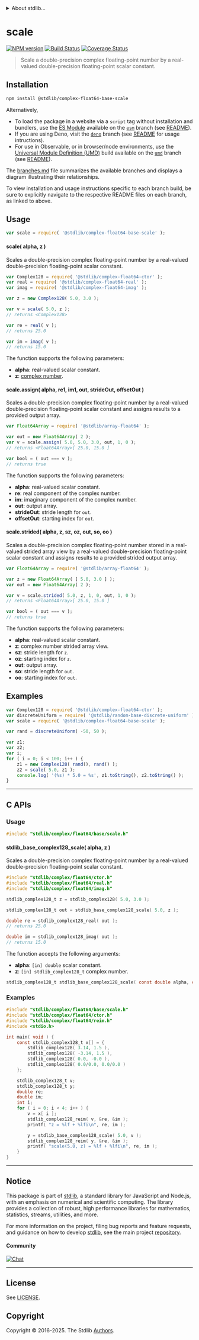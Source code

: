 <!--

@license Apache-2.0

Copyright (c) 2025 The Stdlib Authors.

Licensed under the Apache License, Version 2.0 (the "License");
you may not use this file except in compliance with the License.
You may obtain a copy of the License at

   http://www.apache.org/licenses/LICENSE-2.0

Unless required by applicable law or agreed to in writing, software
distributed under the License is distributed on an "AS IS" BASIS,
WITHOUT WARRANTIES OR CONDITIONS OF ANY KIND, either express or implied.
See the License for the specific language governing permissions and
limitations under the License.

-->


<details>
  <summary>
    About stdlib...
  </summary>
  <p>We believe in a future in which the web is a preferred environment for numerical computation. To help realize this future, we've built stdlib. stdlib is a standard library, with an emphasis on numerical and scientific computation, written in JavaScript (and C) for execution in browsers and in Node.js.</p>
  <p>The library is fully decomposable, being architected in such a way that you can swap out and mix and match APIs and functionality to cater to your exact preferences and use cases.</p>
  <p>When you use stdlib, you can be absolutely certain that you are using the most thorough, rigorous, well-written, studied, documented, tested, measured, and high-quality code out there.</p>
  <p>To join us in bringing numerical computing to the web, get started by checking us out on <a href="https://github.com/stdlib-js/stdlib">GitHub</a>, and please consider <a href="https://opencollective.com/stdlib">financially supporting stdlib</a>. We greatly appreciate your continued support!</p>
</details>

# scale

[![NPM version][npm-image]][npm-url] [![Build Status][test-image]][test-url] [![Coverage Status][coverage-image]][coverage-url] <!-- [![dependencies][dependencies-image]][dependencies-url] -->

> Scale a double-precision complex floating-point number by a real-valued double-precision floating-point scalar constant.

<section class="intro">

</section>

<!-- /.intro -->

<section class="installation">

## Installation

```bash
npm install @stdlib/complex-float64-base-scale
```

Alternatively,

-   To load the package in a website via a `script` tag without installation and bundlers, use the [ES Module][es-module] available on the [`esm`][esm-url] branch (see [README][esm-readme]).
-   If you are using Deno, visit the [`deno`][deno-url] branch (see [README][deno-readme] for usage intructions).
-   For use in Observable, or in browser/node environments, use the [Universal Module Definition (UMD)][umd] build available on the [`umd`][umd-url] branch (see [README][umd-readme]).

The [branches.md][branches-url] file summarizes the available branches and displays a diagram illustrating their relationships.

To view installation and usage instructions specific to each branch build, be sure to explicitly navigate to the respective README files on each branch, as linked to above.

</section>

<section class="usage">

## Usage

```javascript
var scale = require( '@stdlib/complex-float64-base-scale' );
```

#### scale( alpha, z )

Scales a double-precision complex floating-point number by a real-valued double-precision floating-point scalar constant.

```javascript
var Complex128 = require( '@stdlib/complex-float64-ctor' );
var real = require( '@stdlib/complex-float64-real' );
var imag = require( '@stdlib/complex-float64-imag' );

var z = new Complex128( 5.0, 3.0 );

var v = scale( 5.0, z );
// returns <Complex128>

var re = real( v );
// returns 25.0

var im = imag( v );
// returns 15.0
```

The function supports the following parameters:

-   **alpha**: real-valued scalar constant.
-   **z**: [complex number][@stdlib/complex/float64/ctor].

#### scale.assign( alpha, re1, im1, out, strideOut, offsetOut )

Scales a double-precision complex floating-point number by a real-valued double-precision floating-point scalar constant and assigns results to a provided output array.

```javascript
var Float64Array = require( '@stdlib/array-float64' );

var out = new Float64Array( 2 );
var v = scale.assign( 5.0, 5.0, 3.0, out, 1, 0 );
// returns <Float64Array>[ 25.0, 15.0 ]

var bool = ( out === v );
// returns true
```

The function supports the following parameters:

-   **alpha**: real-valued scalar constant.
-   **re**: real component of the complex number.
-   **im**: imaginary component of the complex number.
-   **out**: output array.
-   **strideOut**: stride length for `out`.
-   **offsetOut**: starting index for `out`.

#### scale.strided( alpha, z, sz, oz, out, so, oo )

Scales a double-precision complex floating-point number stored in a real-valued strided array view by a real-valued double-precision floating-point scalar constant and assigns results to a provided strided output array.

```javascript
var Float64Array = require( '@stdlib/array-float64' );

var z = new Float64Array( [ 5.0, 3.0 ] );
var out = new Float64Array( 2 );

var v = scale.strided( 5.0, z, 1, 0, out, 1, 0 );
// returns <Float64Array>[ 25.0, 15.0 ]

var bool = ( out === v );
// returns true
```

The function supports the following parameters:

-   **alpha**: real-valued scalar constant.
-   **z**: complex number strided array view.
-   **sz**: stride length for `z`.
-   **oz**: starting index for `z`.
-   **out**: output array.
-   **so**: stride length for `out`.
-   **oo**: starting index for `out`.

</section>

<!-- /.usage -->

<section class="examples">

## Examples

<!-- eslint no-undef: "error" -->

```javascript
var Complex128 = require( '@stdlib/complex-float64-ctor' );
var discreteUniform = require( '@stdlib/random-base-discrete-uniform' ).factory;
var scale = require( '@stdlib/complex-float64-base-scale' );

var rand = discreteUniform( -50, 50 );

var z1;
var z2;
var i;
for ( i = 0; i < 100; i++ ) {
    z1 = new Complex128( rand(), rand() );
    z2 = scale( 5.0, z1 );
    console.log( '(%s) * 5.0 = %s', z1.toString(), z2.toString() );
}
```

</section>

<!-- /.examples -->

<!-- C interface documentation. -->

* * *

<section class="c">

## C APIs

<!-- Section to include introductory text. Make sure to keep an empty line after the intro `section` element and another before the `/section` close. -->

<section class="intro">

</section>

<!-- /.intro -->

<!-- C usage documentation. -->

<section class="usage">

### Usage

```c
#include "stdlib/complex/float64/base/scale.h"
```

#### stdlib_base_complex128_scale( alpha, z )

Scales a double-precision complex floating-point number by a real-valued double-precision floating-point scalar constant.

```c
#include "stdlib/complex/float64/ctor.h"
#include "stdlib/complex/float64/real.h"
#include "stdlib/complex/float64/imag.h"

stdlib_complex128_t z = stdlib_complex128( 5.0, 3.0 );

stdlib_complex128_t out = stdlib_base_complex128_scale( 5.0, z );

double re = stdlib_complex128_real( out );
// returns 25.0

double im = stdlib_complex128_imag( out );
// returns 15.0
```

The function accepts the following arguments:

-   **alpha**: `[in] double` scalar constant.
-   **z**: `[in] stdlib_complex128_t` complex number.

```c
stdlib_complex128_t stdlib_base_complex128_scale( const double alpha, const stdlib_complex128_t z );
```

</section>

<!-- /.usage -->

<!-- C API usage notes. Make sure to keep an empty line after the `section` element and another before the `/section` close. -->

<section class="notes">

</section>

<!-- /.notes -->

<!-- C API usage examples. -->

<section class="examples">

### Examples

```c
#include "stdlib/complex/float64/base/scale.h"
#include "stdlib/complex/float64/ctor.h"
#include "stdlib/complex/float64/reim.h"
#include <stdio.h>

int main( void ) {
    const stdlib_complex128_t x[] = {
        stdlib_complex128( 3.14, 1.5 ),
        stdlib_complex128( -3.14, 1.5 ),
        stdlib_complex128( 0.0, -0.0 ),
        stdlib_complex128( 0.0/0.0, 0.0/0.0 )
    };

    stdlib_complex128_t v;
    stdlib_complex128_t y;
    double re;
    double im;
    int i;
    for ( i = 0; i < 4; i++ ) {
        v = x[ i ];
        stdlib_complex128_reim( v, &re, &im );
        printf( "z = %lf + %lfi\n", re, im );

        y = stdlib_base_complex128_scale( 5.0, v );
        stdlib_complex128_reim( y, &re, &im );
        printf( "scale(5.0, z) = %lf + %lfi\n", re, im );
    }
}
```

</section>

<!-- /.examples -->

</section>

<!-- /.c -->

<!-- Section for related `stdlib` packages. Do not manually edit this section, as it is automatically populated. -->

<section class="related">

</section>

<!-- /.related -->

<!-- Section for all links. Make sure to keep an empty line after the `section` element and another before the `/section` close. -->


<section class="main-repo" >

* * *

## Notice

This package is part of [stdlib][stdlib], a standard library for JavaScript and Node.js, with an emphasis on numerical and scientific computing. The library provides a collection of robust, high performance libraries for mathematics, statistics, streams, utilities, and more.

For more information on the project, filing bug reports and feature requests, and guidance on how to develop [stdlib][stdlib], see the main project [repository][stdlib].

#### Community

[![Chat][chat-image]][chat-url]

---

## License

See [LICENSE][stdlib-license].


## Copyright

Copyright &copy; 2016-2025. The Stdlib [Authors][stdlib-authors].

</section>

<!-- /.stdlib -->

<!-- Section for all links. Make sure to keep an empty line after the `section` element and another before the `/section` close. -->

<section class="links">

[npm-image]: http://img.shields.io/npm/v/@stdlib/complex-float64-base-scale.svg
[npm-url]: https://npmjs.org/package/@stdlib/complex-float64-base-scale

[test-image]: https://github.com/stdlib-js/complex-float64-base-scale/actions/workflows/test.yml/badge.svg?branch=main
[test-url]: https://github.com/stdlib-js/complex-float64-base-scale/actions/workflows/test.yml?query=branch:main

[coverage-image]: https://img.shields.io/codecov/c/github/stdlib-js/complex-float64-base-scale/main.svg
[coverage-url]: https://codecov.io/github/stdlib-js/complex-float64-base-scale?branch=main

<!--

[dependencies-image]: https://img.shields.io/david/stdlib-js/complex-float64-base-scale.svg
[dependencies-url]: https://david-dm.org/stdlib-js/complex-float64-base-scale/main

-->

[chat-image]: https://img.shields.io/gitter/room/stdlib-js/stdlib.svg
[chat-url]: https://app.gitter.im/#/room/#stdlib-js_stdlib:gitter.im

[stdlib]: https://github.com/stdlib-js/stdlib

[stdlib-authors]: https://github.com/stdlib-js/stdlib/graphs/contributors

[umd]: https://github.com/umdjs/umd
[es-module]: https://developer.mozilla.org/en-US/docs/Web/JavaScript/Guide/Modules

[deno-url]: https://github.com/stdlib-js/complex-float64-base-scale/tree/deno
[deno-readme]: https://github.com/stdlib-js/complex-float64-base-scale/blob/deno/README.md
[umd-url]: https://github.com/stdlib-js/complex-float64-base-scale/tree/umd
[umd-readme]: https://github.com/stdlib-js/complex-float64-base-scale/blob/umd/README.md
[esm-url]: https://github.com/stdlib-js/complex-float64-base-scale/tree/esm
[esm-readme]: https://github.com/stdlib-js/complex-float64-base-scale/blob/esm/README.md
[branches-url]: https://github.com/stdlib-js/complex-float64-base-scale/blob/main/branches.md

[stdlib-license]: https://raw.githubusercontent.com/stdlib-js/complex-float64-base-scale/main/LICENSE

[@stdlib/complex/float64/ctor]: https://github.com/stdlib-js/complex-float64-ctor

</section>

<!-- /.links -->
